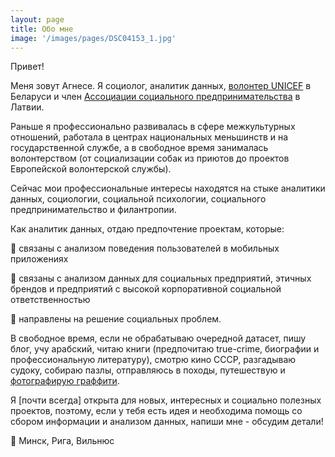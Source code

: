 ```yaml
---
layout: page
title: Обо мне
image: '/images/pages/DSC04153_1.jpg'
---
```


Привет! 

Меня зовут Агнесе. Я социолог, аналитик данных, [волонтер UNICEF](https://www.unicef.by/en/) в Беларуси и член [Ассоциации социального предпринимательства](https://sua.lv/en/lsua-eng/) в Латвии. 

Раньше я профессионально развивалась в сфере межкультурных отношений, работала в центрах национальных меньшинств и на государственной службе, а в свободное время занималась волонтерством (от социализации собак из приютов до проектов Европейской волонтерской службы).

Сейчас мои профессиональные интересы находятся на стыке аналитики данных, социологии, социальной психологии, социального предпринимательство и филантропии.

Как аналитик данных, отдаю предпочтение проектам, которые:

:small_blue_diamond: связаны с анализом поведения пользователей в мобильных приложениях

:small_blue_diamond: связаны с анализом данных для социальных предприятий, этичных брендов и предприятий с высокой корпоративной социальной ответственностью

:small_blue_diamond: направлены на решение социальных проблем.

В свободное время, если не обрабатываю очередной датасет, пишу блог, учу арабский, читаю книги (предпочитаю true-crime, биографии и профессиональную литературу), смотрю кино СССР, разгадываю судоку, собираю пазлы, отправляюсь в походы, путешествую и [фотографирую граффити](https://www.instagram.com/agnese_travels/). 

Я [почти всегда] открыта для новых, интересных и социально полезных проектов, поэтому, если у тебя есть идея и необходима помощь со сбором информации и анализом данных, напиши мне - обсудим детали!

:round_pushpin: Минск, Рига, Вильнюс
